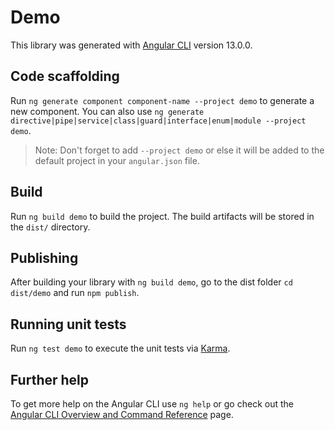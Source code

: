 # Demo

This library was generated with [Angular CLI](https://github.com/angular/angular-cli) version 13.0.0.

## Code scaffolding

Run `ng generate component component-name --project demo` to generate a new component. You can also use `ng generate directive|pipe|service|class|guard|interface|enum|module --project demo`.
> Note: Don't forget to add `--project demo` or else it will be added to the default project in your `angular.json` file. 

## Build

Run `ng build demo` to build the project. The build artifacts will be stored in the `dist/` directory.

## Publishing

After building your library with `ng build demo`, go to the dist folder `cd dist/demo` and run `npm publish`.

## Running unit tests

Run `ng test demo` to execute the unit tests via [Karma](https://karma-runner.github.io).

## Further help

To get more help on the Angular CLI use `ng help` or go check out the [Angular CLI Overview and Command Reference](https://angular.io/cli) page.
